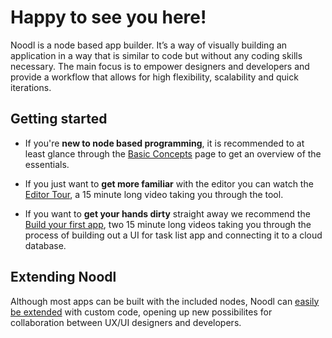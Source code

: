 # Happy to see you here!

Noodl is a node based app builder. It’s a way of visually building an application in a way that is similar to code but without any coding skills necessary. The main focus is to empower designers and developers and provide a workflow that allows for high flexibility, scalability and quick iterations.

## Getting started

-   If you're **new to node based programming**, it is recommended to at least glance through the [Basic Concepts](/guides/basic-concepts/) page to get an overview of the essentials.

-   If you just want to **get more familiar** with the editor you can watch the [Editor Tour](/guides/editor-tour/), a 15 minute long video taking you through the tool.

-   If you want to **get your hands dirty** straight away we recommend the [Build your first app](/tutorials/getting-started.md), two 15 minute long videos taking you through the process of building out a UI for task list app and connecting it to a cloud database.

## Extending Noodl

Although most apps can be built with the included nodes, Noodl can [easily be extended](/extending/README) with custom code, opening up new possibilites for collaboration between UX/UI designers and developers.
